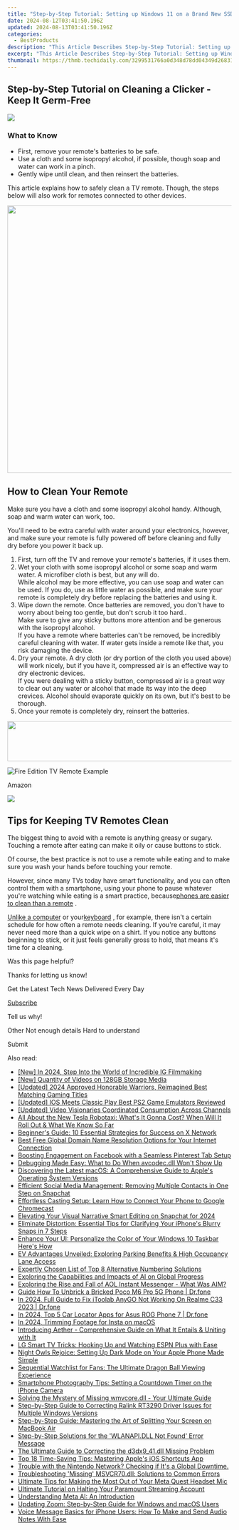```yaml
---
title: "Step-by-Step Tutorial: Setting up Windows 11 on a Brand New SSD/HDD"
date: 2024-08-12T03:41:50.196Z
updated: 2024-08-13T03:41:50.196Z
categories:
  - BestProducts
description: "This Article Describes Step-by-Step Tutorial: Setting up Windows 11 on a Brand New SSD/HDD"
excerpt: "This Article Describes Step-by-Step Tutorial: Setting up Windows 11 on a Brand New SSD/HDD"
thumbnail: https://thmb.techidaily.com/3299531766a0d348d78dd04349d2683155a00d71b7ac283c24ce186055580244.jpg
---
```


## Step-by-Step Tutorial on Cleaning a Clicker - Keep It Germ-Free
<!-- affiliate ads begin -->
<a href="https://store.bitdefender.com/affiliate.php?ACCOUNT=BITLATIN&AFFILIATE=108875&PATH=http%3A%2F%2Fwww.bitdefender.com%2Fbusiness%3FAFFILIATE%3D108875%26RESOURCE%3D30%2525%2BOff%2Ball%2BGravityZone%2BProducts"><img src="https://www.bitdefender.com/content/dam/bitdefender/business/campaign/1200X628.png" border="0"></a>
<!-- affiliate ads end -->
### What to Know

* First, remove your remote's batteries to be safe.
* Use a cloth and some isopropyl alcohol, if possible, though soap and water can work in a pinch.
* Gently wipe until clean, and then reinsert the batteries.

 This article explains how to safely clean a TV remote. Though, the steps below will also work for remotes connected to other devices.

<!-- affiliate ads begin -->
<a href="https://appsumo.8odi.net/c/5597632/2068411/7443" target="_top" id="2068411"><img src="//a.impactradius-go.com/display-ad/7443-2068411" border="0" alt="" width="1200" height="600"/></a><img height="0" width="0" src="https://appsumo.8odi.net/i/5597632/2068411/7443" style="position:absolute;visibility:hidden;" border="0" />
<!-- affiliate ads end -->
## How to Clean Your Remote

 Make sure you have a cloth and some isopropyl alcohol handy. Although, soap and warm water can work, too.

 You'll need to be extra careful with water around your electronics, however, and make sure your remote is fully powered off before cleaning and fully dry before you power it back up.

1. First, turn off the TV and remove your remote's batteries, if it uses them.
2. Wet your cloth with some isopropyl alcohol or some soap and warm water. A microfiber cloth is best, but any will do.  
 While alcohol may be more effective, you can use soap and water can be used. If you do, use as little water as possible, and make sure your remote is completely dry before replacing the batteries and using it.
3. Wipe down the remote. Once batteries are removed, you don't have to worry about being too gentle, but don't scrub it too hard..  
 Make sure to give any sticky buttons more attention and be generous with the isopropyl alcohol.  
 If you have a remote where batteries can't be removed, be incredibly careful cleaning with water. If water gets inside a remote like that, you risk damaging the device.
4. Dry your remote. A dry cloth (or dry portion of the cloth you used above) will work nicely, but if you have it, compressed air is an effective way to dry electronic devices.  
 If you were dealing with a sticky button, compressed air is a great way to clear out any water or alcohol that made its way into the deep crevices. Alcohol should evaporate quickly on its own, but it's best to be thorough.
5. Once your remote is completely dry, reinsert the batteries.

<!-- affiliate ads begin -->
<a href="https://arkmc.pxf.io/c/5597632/427477/5172" target="_top" id="427477"><img src="//a.impactradius-go.com/display-ad/5172-427477" border="0" alt="" width="728" height="90"/></a><img height="0" width="0" src="https://arkmc.pxf.io/i/5597632/427477/5172" style="position:absolute;visibility:hidden;" border="0" />
<!-- affiliate ads end -->
![Fire Edition TV Remote Example](https://www.lifewire.com/thmb/j_1VlEaUxj1pUKnYyeA5gkLraRI=/1500x0/filters:no_upscale():max_bytes(150000):strip_icc():format(webp)/insignia-fire-edition-tv-remote-xx-f5ac25aa0e54455381ea0895dfd4d5b1.jpg)

Amazon

<!-- affiliate ads begin -->
<a href="https://estore.winxdvd.com/order/checkout.php?PRODS=1412049&QTY=1&AFFILIATE=108875&CART=1"><img src="https://www.winxdvd.com/affiliate/new-banner/pt-200x200.jpg" border="0"></a>
<!-- affiliate ads end -->
## Tips for Keeping TV Remotes Clean

 The biggest thing to avoid with a remote is anything greasy or sugary. Touching a remote after eating can make it oily or cause buttons to stick.

 Of course, the best practice is not to use a remote while eating and to make sure you wash your hands before touching your remote.

 However, since many TVs today have smart functionality, and you can often control them with a smartphone, using your phone to pause whatever you're watching while eating is a smart practice, because[phones are easier to clean than a remote](https://www.lifewire.com/how-to-clean-phone-screen-4688907) .

[Unlike a computer](https://www.lifewire.com/clean-your-pc-5074108) or your[keyboard](https://www.lifewire.com/how-to-clean-a-computer-keyboard-4842327) , for example, there isn't a certain schedule for how often a remote needs cleaning. If you're careful, it may never need more than a quick wipe on a shirt. If you notice any buttons beginning to stick, or it just feels generally gross to hold, that means it's time for a cleaning.

Was this page helpful?

Thanks for letting us know!

 Get the Latest Tech News Delivered Every Day

[Subscribe](https://www.lifewire.com/#)

Tell us why!

 Other  Not enough details  Hard to understand

 Submit

<ins class="adsbygoogle"
     style="display:block"
     data-ad-format="autorelaxed"
     data-ad-client="ca-pub-7571918770474297"
     data-ad-slot="1223367746"></ins>



<ins class="adsbygoogle"
     style="display:block"
     data-ad-client="ca-pub-7571918770474297"
     data-ad-slot="8358498916"
     data-ad-format="auto"
     data-full-width-responsive="true"></ins>

<span class="atpl-alsoreadstyle">Also read:</span>
<div><ul>
<li><a href="https://instagram-video-recordings.techidaily.com/new-in-2024-step-into-the-world-of-incredible-ig-filmmaking/"><u>[New] In 2024, Step Into the World of Incredible IG Filmmaking</u></a></li>
<li><a href="https://extra-approaches.techidaily.com/new-quantity-of-videos-on-128gb-storage-media/"><u>[New] Quantity of Videos on 128GB Storage Media</u></a></li>
<li><a href="https://video-capture.techidaily.com/updated-2024-approved-honorable-warriors-reimagined-best-matching-gaming-titles/"><u>[Updated] 2024 Approved  Honorable Warriors, Reimagined  Best Matching Gaming Titles</u></a></li>
<li><a href="https://digital-screen-recording.techidaily.com/updated-ios-meets-classic-play-best-ps2-game-emulators-reviewed/"><u>[Updated] IOS Meets Classic Play  Best PS2 Game Emulators Reviewed</u></a></li>
<li><a href="https://facebook-video-share.techidaily.com/updated-video-visionaries-coordinated-consumption-across-channels/"><u>[Updated] Video Visionaries  Coordinated Consumption Across Channels</u></a></li>
<li><a href="https://tech-renaissance.techidaily.com/all-about-the-new-tesla-robotaxi-whats-it-gonna-cost-when-will-it-roll-out-and-what-we-know-so-far/"><u>All About the New Tesla Robotaxi: What's It Gonna Cost? When Will It Roll Out & What We Know So Far</u></a></li>
<li><a href="https://tech-renaissance.techidaily.com/beginners-guide-10-essential-strategies-for-success-on-x-network/"><u>Beginner's Guide: 10 Essential Strategies for Success on X Network</u></a></li>
<li><a href="https://tech-renaissance.techidaily.com/best-free-global-domain-name-resolution-options-for-your-internet-connection/"><u>Best Free Global Domain Name Resolution Options for Your Internet Connection</u></a></li>
<li><a href="https://tech-renaissance.techidaily.com/boosting-engagement-on-facebook-with-a-seamless-pinterest-tab-setup/"><u>Boosting Engagement on Facebook with a Seamless Pinterest Tab Setup</u></a></li>
<li><a href="https://tech-renaissance.techidaily.com/debugging-made-easy-what-to-do-when-avcodecdll-wont-show-up/"><u>Debugging Made Easy: What to Do When avcodec.dll Won't Show Up</u></a></li>
<li><a href="https://tech-renaissance.techidaily.com/discovering-the-latest-macos-a-comprehensive-guide-to-apples-operating-system-versions/"><u>Discovering the Latest macOS: A Comprehensive Guide to Apple's Operating System Versions</u></a></li>
<li><a href="https://tech-renaissance.techidaily.com/efficient-social-media-management-removing-multiple-contacts-in-one-step-on-snapchat/"><u>Efficient Social Media Management: Removing Multiple Contacts in One Step on Snapchat</u></a></li>
<li><a href="https://tech-renaissance.techidaily.com/effortless-casting-setup-learn-how-to-connect-your-phone-to-google-chromecast/"><u>Effortless Casting Setup: Learn How to Connect Your Phone to Google Chromecast</u></a></li>
<li><a href="https://snapchat-videos.techidaily.com/elevating-your-visual-narrative-smart-editing-on-snapchat-for-2024/"><u>Elevating Your Visual Narrative  Smart Editing on Snapchat for 2024</u></a></li>
<li><a href="https://fox-that.techidaily.com/eliminate-distortion-essential-tips-for-clarifying-your-iphones-blurry-snaps-in-7-steps/"><u>Eliminate Distortion: Essential Tips for Clarifying Your iPhone's Blurry Snaps in 7 Steps</u></a></li>
<li><a href="https://tech-renaissance.techidaily.com/1722900228888-enhance-your-ui-personalize-the-color-of-your-windows-10-taskbar-heres-how/"><u>Enhance Your UI: Personalize the Color of Your Windows 10 Taskbar Here's How</u></a></li>
<li><a href="https://tech-renaissance.techidaily.com/ev-advantages-unveiled-exploring-parking-benefits-and-high-occupancy-lane-access/"><u>EV Advantages Unveiled: Exploring Parking Benefits & High Occupancy Lane Access</u></a></li>
<li><a href="https://tech-renaissance.techidaily.com/expertly-chosen-list-of-top-8-alternative-numbering-solutions/"><u>Expertly Chosen List of Top 8 Alternative Numbering Solutions</u></a></li>
<li><a href="https://tech-renaissance.techidaily.com/exploring-the-capabilities-and-impacts-of-ai-on-global-progress/"><u>Exploring the Capabilities and Impacts of AI on Global Progress</u></a></li>
<li><a href="https://tech-renaissance.techidaily.com/exploring-the-rise-and-fall-of-aol-instant-messenger-what-was-aim/"><u>Exploring the Rise and Fall of AOL Instant Messenger - What Was AIM?</u></a></li>
<li><a href="https://change-location.techidaily.com/guide-how-to-unbrick-a-bricked-poco-m6-pro-5g-phone-drfone-by-drfone-fix-android-problems-fix-android-problems/"><u>Guide How To Unbrick a Bricked Poco M6 Pro 5G Phone | Dr.fone</u></a></li>
<li><a href="https://review-topics.techidaily.com/in-2024-full-guide-to-fix-itoolab-anygo-not-working-on-realme-c33-2023-drfone-by-drfone-virtual-android/"><u>In 2024, Full Guide to Fix iToolab AnyGO Not Working On Realme C33 2023 | Dr.fone</u></a></li>
<li><a href="https://android-location-track.techidaily.com/in-2024-top-5-car-locator-apps-for-asus-rog-phone-7-drfone-by-drfone-virtual-android/"><u>In 2024, Top 5 Car Locator Apps for Asus ROG Phone 7 | Dr.fone</u></a></li>
<li><a href="https://instagram-clips.techidaily.com/in-2024-trimming-footage-for-insta-on-macos/"><u>In 2024, Trimming Footage for Insta on macOS</u></a></li>
<li><a href="https://tech-renaissance.techidaily.com/introducing-aether-comprehensive-guide-on-what-it-entails-and-uniting-with-it/"><u>Introducing Aether - Comprehensive Guide on What It Entails & Uniting with It</u></a></li>
<li><a href="https://tech-renaissance.techidaily.com/lg-smart-tv-tricks-hooking-up-and-watching-espn-plus-with-ease/"><u>LG Smart TV Tricks: Hooking Up and Watching ESPN Plus with Ease</u></a></li>
<li><a href="https://tech-renaissance.techidaily.com/night-owls-rejoice-setting-up-dark-mode-on-your-apple-phone-made-simple/"><u>Night Owls Rejoice: Setting Up Dark Mode on Your Apple Phone Made Simple</u></a></li>
<li><a href="https://tech-renaissance.techidaily.com/sequential-watchlist-for-fans-the-ultimate-dragon-ball-viewing-experience/"><u>Sequential Watchlist for Fans: The Ultimate Dragon Ball Viewing Experience</u></a></li>
<li><a href="https://tech-renaissance.techidaily.com/smartphone-photography-tips-setting-a-countdown-timer-on-the-iphone-camera/"><u>Smartphone Photography Tips: Setting a Countdown Timer on the iPhone Camera</u></a></li>
<li><a href="https://tech-renaissance.techidaily.com/solving-the-mystery-of-missing-wmvcoredll-your-ultimate-guide/"><u>Solving the Mystery of Missing wmvcore.dll - Your Ultimate Guide</u></a></li>
<li><a href="https://hardware-help.techidaily.com/step-by-step-guide-to-correcting-ralink-rt3290-driver-issues-for-multiple-windows-versions/"><u>Step-by-Step Guide to Correcting Ralink RT3290 Driver Issues for Multiple Windows Versions</u></a></li>
<li><a href="https://tech-renaissance.techidaily.com/step-by-step-guide-mastering-the-art-of-splitting-your-screen-on-macbook-air/"><u>Step-by-Step Guide: Mastering the Art of Splitting Your Screen on MacBook Air</u></a></li>
<li><a href="https://tech-renaissance.techidaily.com/step-by-step-solutions-for-the-wlanapidll-not-found-error-message/"><u>Step-by-Step Solutions for the 'WLANAPI.DLL Not Found' Error Message</u></a></li>
<li><a href="https://tech-renaissance.techidaily.com/the-ultimate-guide-to-correcting-the-d3dx941dll-missing-problem/"><u>The Ultimate Guide to Correcting the d3dx9_41.dll Missing Problem</u></a></li>
<li><a href="https://tech-renaissance.techidaily.com/top-18-time-saving-tips-mastering-apples-ios-shortcuts-app/"><u>Top 18 Time-Saving Tips: Mastering Apple's iOS Shortcuts App</u></a></li>
<li><a href="https://tech-renaissance.techidaily.com/trouble-with-the-nintendo-network-checking-if-its-a-global-downtime/"><u>Trouble with the Nintendo Network? Checking if It's a Global Downtime.</u></a></li>
<li><a href="https://tech-renaissance.techidaily.com/troubleshooting-missing-msvcr70dll-solutions-to-common-errors/"><u>Troubleshooting 'Missing' MSVCR70.dll: Solutions to Common Errors</u></a></li>
<li><a href="https://tech-renaissance.techidaily.com/ultimate-tips-for-making-the-most-out-of-your-meta-quest-headset-mic/"><u>Ultimate Tips for Making the Most Out of Your Meta Quest Headset Mic</u></a></li>
<li><a href="https://tech-renaissance.techidaily.com/ultimate-tutorial-on-halting-your-paramount-streaming-account/"><u>Ultimate Tutorial on Halting Your Paramount Streaming Account</u></a></li>
<li><a href="https://tech-renaissance.techidaily.com/understanding-meta-ai-an-introduction/"><u>Understanding Meta AI: An Introduction</u></a></li>
<li><a href="https://tech-renaissance.techidaily.com/updating-zoom-step-by-step-guide-for-windows-and-macos-users/"><u>Updating Zoom: Step-by-Step Guide for Windows and macOS Users</u></a></li>
<li><a href="https://tech-renaissance.techidaily.com/voice-message-basics-for-iphone-users-how-to-make-and-send-audio-notes-with-ease/"><u>Voice Message Basics for iPhone Users: How To Make and Send Audio Notes With Ease</u></a></li>
</ul></div>
